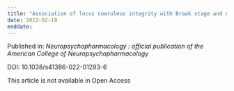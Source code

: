 ```yaml
---
title: "Association of locus coeruleus integrity with Braak stage and neuropsychiatric symptom severity in Alzheimer's disease."
date: 2022-02-19
enddate:
---
```


Published in: *Neuropsychopharmacology : official publication of the American College of Neuropsychopharmacology*

DOI: 10.1038/s41386-022-01293-6

This article is not available in Open Access


